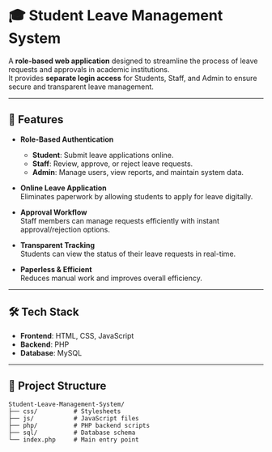 # 🎓 Student Leave Management System

A **role-based web application** designed to streamline the process of leave requests and approvals in academic institutions.  
It provides **separate login access** for Students, Staff, and Admin to ensure secure and transparent leave management.

---

## 📌 Features

- **Role-Based Authentication**  
  - **Student**: Submit leave applications online.  
  - **Staff**: Review, approve, or reject leave requests.  
  - **Admin**: Manage users, view reports, and maintain system data.  

- **Online Leave Application**  
  Eliminates paperwork by allowing students to apply for leave digitally.

- **Approval Workflow**  
  Staff members can manage requests efficiently with instant approval/rejection options.

- **Transparent Tracking**  
  Students can view the status of their leave requests in real-time.

- **Paperless & Efficient**  
  Reduces manual work and improves overall efficiency.

---

## 🛠 Tech Stack

- **Frontend**: HTML, CSS, JavaScript  
- **Backend**: PHP  
- **Database**: MySQL  

---

## 📂 Project Structure

```plaintext
Student-Leave-Management-System/
├── css/          # Stylesheets
├── js/           # JavaScript files
├── php/          # PHP backend scripts
├── sql/          # Database schema
└── index.php     # Main entry point
